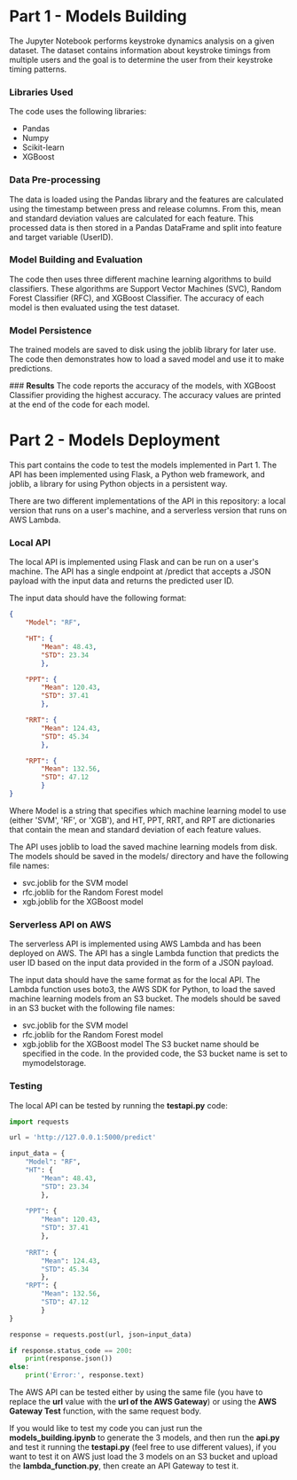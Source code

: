 # **Part 1 - Models Building**
The Jupyter Notebook performs keystroke dynamics analysis on a given dataset. The dataset contains information about keystroke timings from multiple users and the goal is to determine the user from their keystroke timing patterns.

### **Libraries Used**
The code uses the following libraries:

- Pandas
- Numpy
- Scikit-learn
- XGBoost

### **Data Pre-processing**
The data is loaded using the Pandas library and the features are calculated using the timestamp between press and release columns. From this, mean and standard deviation values are calculated for each feature. This processed data is then stored in a Pandas DataFrame and split into feature and target variable (UserID).

### **Model Building and Evaluation**
The code then uses three different machine learning algorithms to build classifiers. These algorithms are Support Vector Machines (SVC), Random Forest Classifier (RFC), and XGBoost Classifier. The accuracy of each model is then evaluated using the test dataset.

### **Model Persistence**
The trained models are saved to disk using the joblib library for later use. The code then demonstrates how to load a saved model and use it to make predictions.

### **Results**
The code reports the accuracy of the models, with XGBoost Classifier providing the highest accuracy. The accuracy values are printed at the end of the code for each model.

# **Part 2 - Models Deployment**
This part contains the code to test the models implemented in Part 1. The API has been implemented using Flask, a Python web framework, and joblib, a library for using Python objects in a persistent way.

There are two different implementations of the API in this repository: a local version that runs on a user's machine, and a serverless version that runs on AWS Lambda.

### **Local API**
The local API is implemented using Flask and can be run on a user's machine. The API has a single endpoint at /predict that accepts a JSON payload with the input data and returns the predicted user ID.

The input data should have the following format:

```json
{
    "Model": "RF",

    "HT": {
        "Mean": 48.43,
        "STD": 23.34
        },  

    "PPT": {
        "Mean": 120.43,
        "STD": 37.41
        },   

    "RRT": {        
        "Mean": 124.43,
        "STD": 45.34
        },   

    "RPT": {        
        "Mean": 132.56,
        "STD": 47.12
        }
}
```

Where Model is a string that specifies which machine learning model to use (either 'SVM', 'RF', or 'XGB'), and HT, PPT, RRT, and RPT are dictionaries that contain the mean and standard deviation of each feature values.

The API uses joblib to load the saved machine learning models from disk. The models should be saved in the models/ directory and have the following file names:

- svc.joblib for the SVM model
- rfc.joblib for the Random Forest model
- xgb.joblib for the XGBoost model

### **Serverless API on AWS**

The serverless API is implemented using AWS Lambda and has been deployed on AWS. The API has a single Lambda function that predicts the user ID based on the input data provided in the form of a JSON payload.

The input data should have the same format as for the local API. The Lambda function uses boto3, the AWS SDK for Python, to load the saved machine learning models from an S3 bucket. The models should be saved in an S3 bucket with the following file names:

- svc.joblib for the SVM model
- rfc.joblib for the Random Forest model
- xgb.joblib for the XGBoost model
The S3 bucket name should be specified in the code. In the provided code, the S3 bucket name is set to mymodelstorage.


### **Testing**

The local API can be tested by running the **testapi.py** code:

```python
import requests

url = 'http://127.0.0.1:5000/predict'

input_data = {        
    "Model": "RF",
    "HT": {
        "Mean": 48.43,
        "STD": 23.34
        },
    
    "PPT": {
        "Mean": 120.43,
        "STD": 37.41
        },
    
    "RRT": {        
        "Mean": 124.43,
        "STD": 45.34
        },    
    "RPT": {        
        "Mean": 132.56,
        "STD": 47.12
        }
}

response = requests.post(url, json=input_data)

if response.status_code == 200:
    print(response.json())
else:
    print('Error:', response.text)

```

The AWS API can be tested either by using the same file (you have to replace the **url** value with the **url of the AWS Gateway**) or using the **AWS Gateway Test** function, with the same request body.

If you would like to test my code you can just run the **models_building.ipynb** to generate the 3 models, and then run the **api.py** and test it running the **testapi.py** (feel free to use different values), if you want to test it on AWS just load the 3 models on an S3 bucket and upload the **lambda_function.py**, then create an API Gateway to test it.
